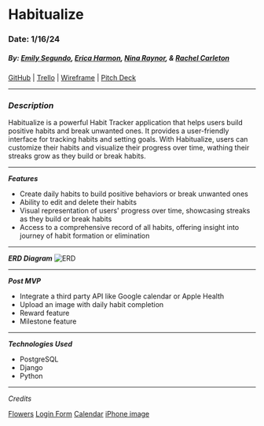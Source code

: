# Habitualize

### Date: 1/16/24

##### By: [Emily Segundo](https://github.com/emilyThesecond), [Erica Harmon](https://github.com/harmonica23), [Nina Raynor](https://github.com/ninaraynor), & [Rachel Carleton](https://github.com/rachcarleton-ga)

[GitHub](https://github.com/harmonica23/habitualize) | [Trello](https://trello.com/b/yd18VNAl/habitualize) | [Wireframe](https://www.figma.com/file/C27AtGRyCv40sV5Wg0UO6T/Habitualize?type=design&mode=design&t=u9myKvfzsfTiHvVZ-1) | [Pitch Deck](https://docs.google.com/presentation/d/1CYsTH1Uai_M1nYLEdS8zX5NmcQm2EmkRT05twns4RuY/edit?usp=sharing)

***

### **_Description_**

Habitualize is a powerful Habit Tracker application that helps users build positive habits and break unwanted ones. It provides a user-friendly interface for tracking habits and setting goals. With Habitualize, users can customize their habits and visualize their progress over time, wathing their streaks grow as they build or break habits. 

***

**_Features_**
- Create daily habits to build positive behaviors or break unwanted ones
- Ability to edit and delete their habits
- Visual representation of users' progress over time, showcasing streaks as they build or break habits
- Access to a comprehensive record of all habits, offering insight into journey of habit formation or elimination

***

**_ERD Diagram_**
![ERD](https://i.imgur.com/ODIFINj.png)

***

**_Post MVP_**
- Integrate a third party API like Google calendar or Apple Health
- Upload an image with daily habit completion
- Reward feature 
- Milestone feature

***

**_Technologies Used_**
- PostgreSQL
- Django
- Python

***

_Credits_

[Flowers](https://www.vecteezy.com/members/miguelap)
[Login Form](https://www.vecteezy.com/members/designzone247)
[Calendar](https://www.vecteezy.com/members/113457908403087816098)
[iPhone image](https://unsplash.com/photos/silver-iphone-x-floating-over-open-palm-6wdRuK7bVTE)